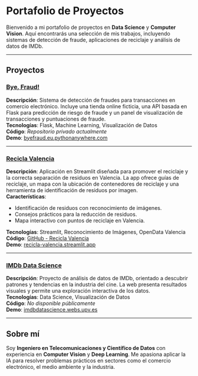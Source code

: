 # Portafolio de Proyectos

Bienvenido a mi portafolio de proyectos en **Data Science** y **Computer Vision**. Aquí encontrarás una selección de mis trabajos, incluyendo sistemas de detección de fraude, aplicaciones de reciclaje y análisis de datos de IMDb.

---

## Proyectos

### [Bye, Fraud!](https://byefraud.eu.pythonanywhere.com/)
**Descripción**: Sistema de detección de fraudes para transacciones en comercio electrónico. Incluye una tienda online ficticia, una API basada en Flask para predicción de riesgo de fraude y un panel de visualización de transacciones y puntuaciones de fraude.  
**Tecnologías**: Flask, Machine Learning, Visualización de Datos  
**Código**: *Repositorio privado actualmente*  
**Demo**: [byefraud.eu.pythonanywhere.com](https://byefraud.eu.pythonanywhere.com/)

---

### [Recicla Valencia](https://recicla-valencia.streamlit.app/)
**Descripción**: Aplicación en Streamlit diseñada para promover el reciclaje y la correcta separación de residuos en Valencia. La app ofrece guías de reciclaje, un mapa con la ubicación de contenedores de reciclaje y una herramienta de identificación de residuos por imagen.  
**Características**:
- Identificación de residuos con reconocimiento de imágenes.
- Consejos prácticos para la reducción de residuos.
- Mapa interactivo con puntos de reciclaje en Valencia.
  
**Tecnologías**: Streamlit, Reconocimiento de Imágenes, OpenData Valencia  
**Código**: [GitHub - Recicla Valencia](https://github.com/kafka-01/Recicla-Valencia)  
**Demo**: [recicla-valencia.streamlit.app](https://recicla-valencia.streamlit.app/)

---

### [IMDb Data Science](https://imdbdatascience.webs.upv.es/)
**Descripción**: Proyecto de análisis de datos de IMDb, orientado a descubrir patrones y tendencias en la industria del cine. La web presenta resultados visuales y permite una exploración interactiva de los datos.  
**Tecnologías**: Data Science, Visualización de Datos  
**Código**: *No disponible públicamente*  
**Demo**: [imdbdatascience.webs.upv.es](https://imdbdatascience.webs.upv.es/)

---

## Sobre mí
Soy **Ingeniero en Telecomunicaciones y Científico de Datos** con experiencia en **Computer Vision** y **Deep Learning**. Me apasiona aplicar la IA para resolver problemas prácticos en sectores como el comercio electrónico, el medio ambiente y la industria.
